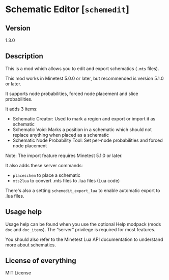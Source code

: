 # Schematic Editor [`schemedit`]

## Version
1.3.0

## Description
This is a mod which allows you to edit and export schematics (`.mts` files).

This mod works in Minetest 5.0.0 or later, but recommended is version 5.1.0
or later.

It supports node probabilities, forced node placement and slice probabilities.

It adds 3 items:

* Schematic Creator: Used to mark a region and export or import it as schematic
* Schematic Void: Marks a position in a schematic which should not replace anything when placed as a schematic
* Schematic Node Probability Tool: Set per-node probabilities and forced node placement

Note: The import feature requires Minetest 5.1.0 or later.

It also adds these server commands:

* `placeschem` to place a schematic
* `mts2lua` to convert .mts files to .lua files (Lua code)

There's also a setting `schemedit_export_lua` to enable automatic export to .lua files.

## Usage help
Usage help can be found when you use the optional Help modpack (mods `doc` and `doc_items`).
The “server” privilege is required for most features.

You should also refer to the Minetest Lua API documentation to understand more about schematics.

## License of everything
MIT License

